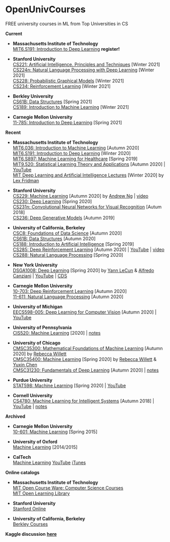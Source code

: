 # OpenUnivCourses
FREE university courses in ML from Top Universities in CS

**Current**

* **Massachusetts Institute of Technology**  
[MIT6.S191: Introduction to Deep Learning](http://introtodeeplearning.com/) **register!**

* **Stanford University**  
[CS221:  Artificial Intelligence. Principles and Techniques](https://stanford-cs221.github.io/winter2021/) [Winter 2021]  
[CS224n: Natural Language Processing with Deep Learning](http://web.stanford.edu/class/cs224n/) [Winter 2021]  
[CS228:  Probabilistic Graphical Models](https://cs228.stanford.edu/) [Winter 2021]  
[CS234:  Reinforcement Learning](http://web.stanford.edu/class/cs234/index.html) [Winter 2021]  

* **Berkley University**  
[CS61B: Data Structures](https://sp21.datastructur.es/) [Spring 2021]  
[CS189: Introduction to Machine Learning](https://www.eecs189.org/) [Winter 2021]  

* **Carnegie Mellon University**  
[11-785: Introduction to Deep Learning](http://deeplearning.cs.cmu.edu/S21/index.html) [Spring 2021]  


**Recent**    

* **Massachusetts Institute of Technology**  
[MIT6.036: Introduction to Machine Learning](https://ocw.mit.edu/courses/electrical-engineering-and-computer-science/6-036-introduction-to-machine-learning-fall-2020/) [Autumn 2020]  
[MIT6.S191: Introduction to Deep Learning](http://introtodeeplearning.com/2020/index.html) [Winter 2020]  
[MIT6.S897: Machine Learning for Healthcare](https://ocw.mit.edu/courses/electrical-engineering-and-computer-science/6-s897-machine-learning-for-healthcare-spring-2019/) [Spring 2019]  
[MIT9.520: Statistical Learning Theory and Applications](http://www.mit.edu/~9.520/fall19/) [Autumn 2020] | [YouTube](https://www.youtube.com/playlist?list=PLyGKBDfnk-iB4Xz_EAJNEgGF5I-6OzRNI)  
[MIT Deep Learning and Artificial Intelligence Lectures](https://deeplearning.mit.edu/) [Winter 2020] by [Lex Fridman](https://lexfridman.com/)  


* **Stanford University**  
[CS229: Machine Learning](http://cs229.stanford.edu/) [Autumn 2020] by [Andrew Ng](https://www.andrewng.org/) | [video](https://see.stanford.edu/Course/CS229)   
[CS230: Deep Learning](https://cs230.stanford.edu/) [Spring 2020]  
[CS231n: Convolutional Neural Networks for Visual Recognition](http://cs231n.stanford.edu/) [Autum 2018]  
[CS236: Deep Generative Models](https://deepgenerativemodels.github.io/) [Autumn 2019]  

* **University of California, Berkeley**  
[CSC8: Foundations of Data Science](http://data8.org/) [Autumn 2020]  
[CS61B: Data Structures](https://fa20.datastructur.es/) [Autumn 2020]  
[CS188: Introduction to Artificial Intelligence](https://inst.eecs.berkeley.edu/~cs188/sp19/) [Spring 2019]  
[CS285: Deep Reinforcement Learning](http://rail.eecs.berkeley.edu/deeprlcourse/) [Autumn 2020] | [YouTube](https://www.youtube.com/playlist?list=PL_iWQOsE6TfURIIhCrlt-wj9ByIVpbfGc) | [video](https://www.youtube.com/playlist?list=PLkFD6_40KJIwhWJpGazJ9VSj9CFMkb79A)  
[CS288: Natural Language Processing](https://cal-cs288.github.io/sp20/) [Spring 2020]  

* **New York University**  
[DSGA1008: Deep Learning](https://atcold.github.io/pytorch-Deep-Learning/) [Spring 2020] by [Yann LeCun](http://yann.lecun.com/) & [Alfredo Canziani](https://www.linkedin.com/in/alfredocanziani/) | [YouTube](https://www.youtube.com/playlist?list=PLLHTzKZzVU9eaEyErdV26ikyolxOsz6mq) | [CDS](https://cds.nyu.edu/deep-learning/)  

* **Carnegie Mellon University**  
[10-703: Deep Reinforcement Learning](https://cmudeeprl.github.io/703website/) [Autumn 2020]  
[11-611: Natural Language Processing](http://demo.clab.cs.cmu.edu/NLP/) [Autumn 2020]  

* **University of Michigan**  
[EECS598-005: Deep Learning for Computer Vision](https://web.eecs.umich.edu/~justincj/teaching/eecs498/FA2020/) [Autumn 2020] | [YouTube](https://www.youtube.com/playlist?list=PL5-TkQAfAZFbzxjBHtzdVCWE0Zbhomg7r)   

* **University of Pennsylvania**  
[CIS520: Machine Learning](https://alliance.seas.upenn.edu/~cis520/dynamic/2020/wiki/index.php?n=Lectures.Lectures) [2020] | [notes](https://alliance.seas.upenn.edu/~cis520/dynamic/2020/wiki/index.php?n=Resources.Resources)  

* **University of Chicago**  
[CMSC35300: Mathematical Foundations of Machine Learning](https://voices.uchicago.edu/willett/teaching/mathematical-foundations-of-machine-learning-fall-2020/) [Autumn 2020] by [Rebecca Willett](https://voices.uchicago.edu/willett/)  
[CMSC35400: Machine Learning](https://voices.uchicago.edu/machinelearning/stats37710-cmsc35400-s20/) [Spring 2020] by [Rebecca Willett](https://voices.uchicago.edu/willett/) & [Yuxin Chen](https://yuxinchen.org/)  
[CMSC31230: Fundamentals of Deep Learning](https://mcallester.github.io/ttic-31230/Fall2020/) [Autumn 2020] | [notes](https://mcallester.github.io/ttic-31230/)  

* **Purdue University**  
[STAT598: Machine Learning](https://engineering.purdue.edu/ChanGroup/ECE595/video.html) [Spring 2020] | [YouTube](https://nanohub.org/resources/32203)

* **Cornell University**  
[CS4780: Machine Learning for Intelligent Systems](http://www.cs.cornell.edu/courses/cs4780/2018fa/) [Autumn 2018] | [YouTube](https://www.youtube.com/playlist?list=PLl8OlHZGYOQ7bkVbuRthEsaLr7bONzbXS) | [notes](https://www.cs.cornell.edu/courses/cs4780/2018fa/lectures/)  


**Archived**  

* **Carnegie Mellon University**  
[10-601: Machine Learning](http://www.cs.cmu.edu/~ninamf/courses/601sp15/lectures.shtml) [Spring 2015]  

* **University of Oxford**  
[Machine Learning](https://www.cs.ox.ac.uk/people/nando.defreitas/machinelearning/) [2014/2015]  

* **CalTech**  
[Machine Learning](http://work.caltech.edu/lectures.html) [YouTube](https://www.youtube.com/playlist?list=PLD63A284B7615313A) [iTunes](https://itunes.apple.com/us/course/machine-learning/id515364596)   


**Online catalogs**  

* **Massachusetts Institute of Technology**  
[MIT Open Course Ware: Computer Science Courses](https://ocw.mit.edu/courses/electrical-engineering-and-computer-science/)  
[MIT Open Learning Library](https://openlearning.mit.edu/courses-programs/open-learning-library)

* **Stanford University**  
[Stanford Online](https://online.stanford.edu/search-catalog)

* **University of California, Berkeley**  
[Berkley Courses](https://www2.eecs.berkeley.edu/Courses/CS/)


**Kaggle discussion** [**here**](https://www.kaggle.com/getting-started/211633)
